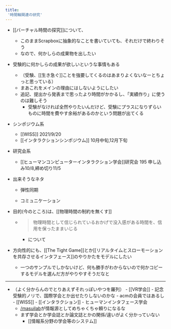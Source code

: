 ```yaml
---
title:
 '時間軸関連の研究'
---
```


- [[バーチャル時間の探究]]について、
    - このままScrapboxに抽象的なことを書いていても、それだけで終わりそう
    - なので、何かしらの成果物を出したい
- 受験的に何かしらの成果が欲しいというな事情もある
    - （受験、[[生き急ぐ]]ことを強要してくるのはあまりよくないなーとちょっと思っている）
    - まあこれをメインの理由にはしないようにしたい
    - 追記、提出から発表まで思ったより時間がかかるし、「実績作り」に使うのは難しそう
        - 受験がなければ全然やりたいんだけど、受験にプラスになりずらいものに時間を費やす余裕があるのかという問題が出てくる

- シンポジウム系
    - [[WISS]] 2021/9/20
    - [[インタラクションシンポジウム]] 10月中旬,12月下旬
- 研究会系
    - [[ヒューマンコンピューターインタラクション学会]]研究会 195 申し込み10/8,締め切り11/5


- 出来そうなネタ
    - 弾性同期

    - コミュニケーション
- 目的(今のところ)は、[[物理時間の制約を無くす]]
    - > 物理時間として信じられているおかげで没入感がある時間を、信用を保ったままいじる
        - について
- 方向性的にも、[[The Tight Game]]とか[[リアルタイムとスローモーションを共存させるインタフェース]]のやりかたをモデルにしたい
    - 一つのサンプルでしかないけど、何も勝手がわからないので何かコピーするモデルを選んだ方がやりやすそうだなと

---
- （よく分からんのでとりあえずそれっぽいやつを羅列）
        - [[VR学会]]
        - 記念受験的ノリで、国際学会とか出せたりしないのかな
            - acmの会員ではあるし
        - [[WISS]]
        - [[インタラクション]]
        - ヒューマンインタフェース学会
    - [/masuilab](https://scrapbox.io/masuilab)が情報源としてめちゃくちゃ頼りになるな
    - まず学会とか学会誌とか論文誌とかの関係/違いがよく分かっていない
        - [[情報系分野の学会等のシステム]]
